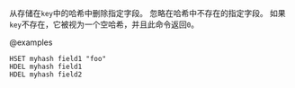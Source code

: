 从存储在`key`中的哈希中删除指定字段。
忽略在哈希中不存在的指定字段。
如果`key`不存在，它被视为一个空哈希，并且此命令返回`0`。

@examples

```cli
HSET myhash field1 "foo"
HDEL myhash field1
HDEL myhash field2
```
